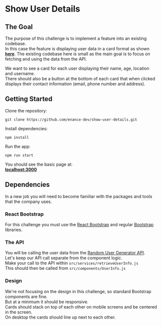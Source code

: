# Show User Details 


## The Goal 

The purpose of this challenge is to implement a feature into an existing codebase.  
In this case the feature is displaying user data in a card format as shown **[here](https://reverent-euler-fd445c.netlify.app/)**.
The existing codebase here is small as the main goal is to focus on fetching and using the data from the API.  

We want to see a card for each user displaying their name, age, location and username.  
There should also be a button at the bottom of each card that when clicked displays their contact information (email, phone number and address). 


## Getting Started

Clone the repository: 

```git clone https://github.com/enance-dev/show-user-details.git ```

Install dependencies: 

```npm install``` 

Run the app: 

```npm run start```

You should see the basic page at:  
**[localhost:3000](http://localhost:3000/)**  


## Dependencies  

In a new job you will need to become familiar with the packages and tools that the company uses.  

### React Bootstrap
For this challenge you must use the [React Bootstrap](https://react-bootstrap.github.io/) and regular [Bootstrap](https://getbootstrap.com/) libraries.

### The API
You will be calling the user data from the [Random User Generator API](https://randomuser.me/documentation).  
Let's keep our API call separate from the component logic.  
Make your call to the API within ```src/services/retrieveUserInfo.js```  
This should then be called from ```src/components/UserInfo.js```  

### Design 
We're not focusing on the design in this challenge, so standard Bootstrap components are fine.  
But at a minimum it should be responsive.  
Cards should stack on top of each other on mobile screens and be centered in the screen.  
On desktop the cards should line up next to each other.  
